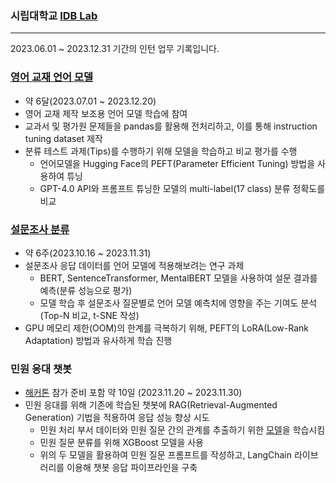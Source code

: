 ### 시립대학교 [IDB Lab](https://intelligent-big-data-lab.notion.site) 

---
2023.06.01 ~ 2023.12.31 기간의 인턴 업무 기록입니다.

### [영어 교재 언어 모델](https://github.com/eunsik-kim/IBDlab_internship/tree/main/survey_classification)

- 약 6달(2023.07.01 ~ 2023.12.20)
- 영어 교재 제작 보조용 언어 모델 학습에 참여
- 교과서 및 평가원 문제들을 pandas를 활용해 전처리하고, 이를 통해 instruction tuning dataset 제작
- 분류 테스트 과제(Tips)를 수행하기 위해 모델을 학습하고 비교 평가를 수행
    - 언어모델을 Hugging Face의 PEFT(Parameter Efficient Tuning) 방법을 사용하여 튜닝
    - GPT-4.0 API와 프롬프트 튜닝한 모델의 multi-label(17 class) 분류 정확도를 비교

### [설문조사 분류](https://github.com/eunsik-kim/IBDlab_internship/tree/main/survey_classification)

- 약 6주(2023.10.16 ~ 2023.11.31)
- 설문조사 응답 데이터를 언어 모델에 적용해보려는 연구 과제
    - BERT, SentenceTransformer, MentalBERT 모델을 사용하여 설문 결과를 예측(분류 성능으로 평가)
    - 모델 학습 후 설문조사 질문별로 언어 모델 예측치에 영향을 주는 기여도 분석(Top-N 비교, t-SNE 작성)
- GPU 메모리 제한(OOM)의 한계를 극복하기 위해, PEFT의 LoRA(Low-Rank Adaptation) 방법과 유사하게 학습 진행

### 민원 응대 챗봇

- [해커톤](https://kdatascience.kr/conference/event) 참가 준비 포함 약 10일 (2023.11.20 ~ 2023.11.30)
- 민원 응대를 위해 기존에 학습된 챗봇에 RAG(Retrieval-Augmented Generation) 기법을 적용하여 응답 성능 향상 시도
    - 민원 처리 부서 데이터와 민원 질문 간의 관계를 추출하기 위한 [모델](https://huggingface.co/marigold334/KR-SBERT-V40K-klueNLI-augSTS-ft)을 학습시킴
    - 민원 질문 분류를 위해 XGBoost 모델을 사용
    - 위의 두 모델을 활용하여 민원 질문 프롬프트를 작성하고, LangChain 라이브러리를 이용해 챗봇 응답 파이프라인을 구축

